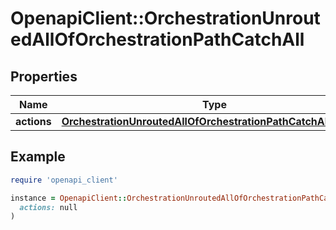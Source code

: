 # OpenapiClient::OrchestrationUnroutedAllOfOrchestrationPathCatchAll

## Properties

| Name | Type | Description | Notes |
| ---- | ---- | ----------- | ----- |
| **actions** | [**OrchestrationUnroutedAllOfOrchestrationPathCatchAllActions**](OrchestrationUnroutedAllOfOrchestrationPathCatchAllActions.md) |  | [optional] |

## Example

```ruby
require 'openapi_client'

instance = OpenapiClient::OrchestrationUnroutedAllOfOrchestrationPathCatchAll.new(
  actions: null
)
```

